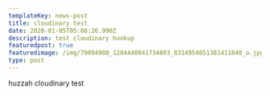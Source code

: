 ```yaml
---
templateKey: news-post
title: cloudinary test
date: 2020-01-05T05:08:26.990Z
description: test cloudinary hookup
featuredpost: true
featuredimage: /img/79094988_1284448041734883_8314954851381411840_o.jpg
type: post
---
```

huzzah cloudinary test
